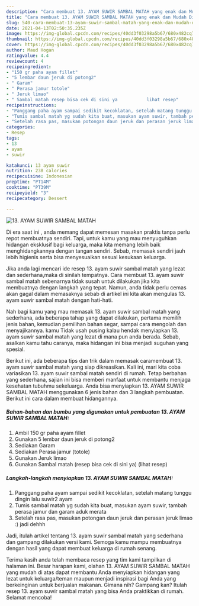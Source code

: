 ```yaml
---
description: "Cara membuat 13. AYAM SUWIR SAMBAL MATAH yang enak dan Mudah Dibuat"
title: "Cara membuat 13. AYAM SUWIR SAMBAL MATAH yang enak dan Mudah Dibuat"
slug: 540-cara-membuat-13-ayam-suwir-sambal-matah-yang-enak-dan-mudah-dibuat
date: 2021-04-13T02:50:35.235Z
image: https://img-global.cpcdn.com/recipes/40dd3f03298a5b67/680x482cq70/13-ayam-suwir-sambal-matah-foto-resep-utama.jpg
thumbnail: https://img-global.cpcdn.com/recipes/40dd3f03298a5b67/680x482cq70/13-ayam-suwir-sambal-matah-foto-resep-utama.jpg
cover: https://img-global.cpcdn.com/recipes/40dd3f03298a5b67/680x482cq70/13-ayam-suwir-sambal-matah-foto-resep-utama.jpg
author: Maud Hogan
ratingvalue: 4.4
reviewcount: 4
recipeingredient:
- "150 gr paha ayam fillet"
- "5 lembar daun jeruk di potong2"
- " Garam"
- " Perasa jamur totole"
- " Jeruk limao"
- " Sambal matah resep bisa cek di sini ya           lihat resep"
recipeinstructions:
- "Panggang paha ayam sampai sedikit kecoklatan, setelah matang tunggu dingin lalu suwir2 ayam"
- "Tumis sambal matah yg sudah kita buat, masukan ayam suwir, tambah perasa jamur dan garam aduk merata"
- "Setelah rasa pas, masukan potongan daun jeruk dan perasan jeruk limao :) jadi dehhh"
categories:
- Resep
tags:
- 13
- ayam
- suwir

katakunci: 13 ayam suwir 
nutrition: 238 calories
recipecuisine: Indonesian
preptime: "PT14M"
cooktime: "PT39M"
recipeyield: "3"
recipecategory: Dessert

---
```



![13. AYAM SUWIR SAMBAL MATAH](https://img-global.cpcdn.com/recipes/40dd3f03298a5b67/680x482cq70/13-ayam-suwir-sambal-matah-foto-resep-utama.jpg)

Di era  saat ini , anda memang dapat memesan masakan praktis tanpa perlu repot membuatnya sendiri. Tapi, untuk kamu yang mau menyuguhkan hidangan eksklusif bagi keluarga, maka kita memang lebih baik menghidangkannya dengan tangan sendiri. Sebab, memasak sendiri jauh lebih higienis serta bisa menyesuaikan sesuai kesukaan keluarga.

Jika anda lagi mencari ide resep 13. ayam suwir sambal matah yang lezat dan sederhana,maka di sinilah tempatnya. Cara membuat 13. ayam suwir sambal matah  sebenarnya tidak susah untuk dilakukan jika kita membuatnya dengan langkah yang tepat. Namun, anda tidak perlu cemas akan gagal dalam memasaknya 
sebab di artikel ini kita akan mengulas 13. ayam suwir sambal matah dengan hati-hati.  



Nah bagi kamu yang mau memasak 13. ayam suwir sambal matah yang sederhana, ada beberapa tahap yang dapat dilakukan, pertama memilih jenis bahan, kemudian pemilihan bahan segar, sampai cara mengolah dan menyajikannya. kamu Tidak usah pusing kalau hendak menyiapkan 13. ayam suwir sambal matah yang lezat di mana pun anda berada. Sebab, asalkan kamu  tahu caranya, maka hidangan ini bisa menjadi suguhan yang spesial.

Berikut ini, ada beberapa tips dan trik dalam memasak caramembuat 13. ayam suwir sambal matah yang siap dikreasikan. Kali ini, mari kita coba variasikan 13. ayam suwir sambal matah sendiri di rumah. Tetap berbahan yang sederhana, sajian ini bisa memberi manfaat untuk membantu menjaga kesehatan tubuhmu sekeluarga. Anda bisa menyiapkan 13. AYAM SUWIR SAMBAL MATAH menggunakan 6 jenis bahan dan 3 langkah pembuatan. Berikut ini cara dalam membuat hidangannya.

<!--inarticleads1-->

##### Bahan-bahan dan bumbu yang digunakan untuk pembuatan 13. AYAM SUWIR SAMBAL MATAH:

1. Ambil 150 gr paha ayam fillet
1. Gunakan 5 lembar daun jeruk di potong2
1. Sediakan  Garam
1. Sediakan  Perasa jamur (totole)
1. Gunakan  Jeruk limao
1. Gunakan  Sambal matah (resep bisa cek di sini ya)           (lihat resep)




<!--inarticleads2-->

##### Langkah-langkah menyiapkan 13. AYAM SUWIR SAMBAL MATAH:

1. Panggang paha ayam sampai sedikit kecoklatan, setelah matang tunggu dingin lalu suwir2 ayam
1. Tumis sambal matah yg sudah kita buat, masukan ayam suwir, tambah perasa jamur dan garam aduk merata
1. Setelah rasa pas, masukan potongan daun jeruk dan perasan jeruk limao :) jadi dehhh




Jadi, itulah artikel tentang  13. ayam suwir sambal matah  yang sederhana dan gampang dilakukan versi kami. Semoga kamu mampu membuatnya dengan hasil yang dapat membuat keluarga di rumah senang. 

Terima kasih anda telah membaca resep yang tim kami tampilkan di halaman ini. Besar harapan kami, olahan  13. AYAM SUWIR SAMBAL MATAH yang mudah di atas dapat membantu Anda menyiapkan hidangan yang lezat untuk keluarga/teman maupun menjadi inspirasi bagi Anda yang berkeinginan untuk berjualan makanan. Gimana nih? Gampang kan? Itulah resep 13. ayam suwir sambal matah yang bisa Anda praktikkan di rumah. Selamat mencoba!

